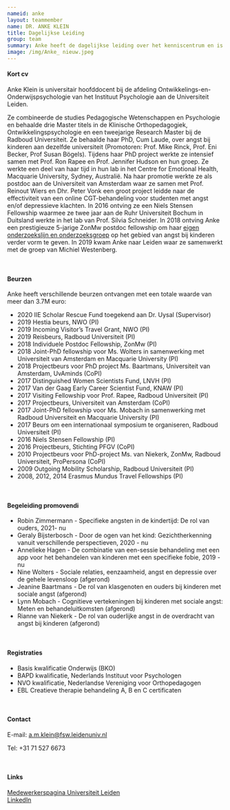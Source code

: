 ```yaml
---
nameid: anke
layout: teammember
name: DR. ANKE KLEIN
title: Dagelijkse Leiding
group: team
summary: Anke heeft de dagelijkse leiding over het kenniscentrum en is medeoprichter. <br> <br> Daarnaast werkt ze als universitair hoofddocent bij de afdeling Ontwikkelings- en Onderwijspychologie aan de Universiteit Leiden.
image: /img/Anke_ nieuw.jpeg
---
```


#### Kort cv

Anke Klein is universitair hoofddocent bij de afdeling Ontwikkelings-en-Onderwijspsychologie van het Instituut Psychologie aan de Universiteit Leiden.

Ze combineerde de studies Pedagogische Wetenschappen en Psychologie en behaalde drie Master titels in de Klinische Orthopedagogiek, Ontwikkelingspsychologie en een tweejarige Research Master bij de Radboud Universiteit. Ze behaalde haar PhD, Cum Laude, over angst bij kinderen aan dezelfde universiteit (Promotoren: Prof. Mike Rinck, Prof. Eni Becker, Prof Susan Bögels). Tijdens haar PhD project werkte ze intensief samen met Prof. Ron Rapee en Prof. Jennifer Hudson en hun groep. Ze werkte een deel van haar tijd in hun lab in het Centre for Emotional Health, Macquarie University, Sydney, Australië.
Na haar promotie werkte ze als postdoc aan de Universiteit van Amsterdam waar ze samen met Prof. Reinout Wiers en Dhr. Peter Vonk een groot project leidde naar de effectiviteit van een online CGT-behandeling voor studenten met angst en/of depressieve klachten. In 2016 ontving ze een Niels Stensen Fellowship waarmee ze twee jaar aan de Ruhr Universiteit Bochum in Duitsland werkte in het lab van Prof. Silvia Schneider. In 2018 ontving Anke een prestigieuze 5-jarige ZonMw postdoc fellowship om haar [eigen onderzoekslijn en onderzoeksgroep](https://angstbijkinderen.nl/) op het gebied van angst bij kinderen verder vorm te geven. In 2019 kwam Anke naar Leiden waar ze samenwerkt met de groep van Michiel Westenberg.

<br>

#### Beurzen

Anke heeft verschillende beurzen ontvangen met een totale waarde van meer dan 3.7M euro:

- 2020 IIE Scholar Rescue Fund toegekend aan Dr. Uysal (Supervisor)
- 2019 Hestia beurs, NWO (PI)
- 2019 Incoming Visitor’s Travel Grant, NWO (PI)
- 2019 Reisbeurs, Radboud Universiteit (PI)
- 2018 Individuele Postdoc Fellowship, ZonMw (PI)
- 2018 Joint-PhD fellowship voor Ms. Wolters in samenwerking met Universiteit van Amsterdam en Macquarie University (PI)
- 2018 Projectbeurs voor PhD project Ms. Baartmans, Universiteit van Amsterdam, UvAminds (CoPI)
- 2017 Distinguished Women Scientists Fund, LNVH (PI)
- 2017 Van der Gaag Early Career Scientist Fund, KNAW (PI)
- 2017 Visiting Fellowship voor Prof. Rapee, Radboud Universiteit (PI)
- 2017 Projectbeurs, Universiteit van Amsterdam (CoPI)
- 2017 Joint-PhD fellowship voor Ms. Mobach in samenwerking met Radboud Universiteit en Macquarie University (PI)
- 2017 Beurs om een internationaal symposium te organiseren, Radboud Universiteit (PI)
- 2016 Niels Stensen Fellowship (PI)
- 2016 Projectbeurs, Stichting PFGV (CoPI)
- 2010 Projectbeurs voor PhD-project Ms. van Niekerk, ZonMw, Radboud Universiteit, ProPersona (CoPI)
- 2009 Outgoing Mobility Scholarship, Radboud Universiteit (PI)
- 2008, 2012, 2014 Erasmus Mundus Travel Fellowships (PI)

<br>
  
#### Begeleiding promovendi
- Robin Zimmermann  - Specifieke angsten in de kindertijd: De rol van ouders, 2021- nu 
- Geraly Bijsterbosch - Door de ogen van het kind: Gezichtherkenning vanuit verschillende perspectieven, 2020 - nu
- Annelieke Hagen -  De combinatie van een-sessie behandeling met een app voor het behandelen van kinderen met een specifieke fobie, 2019 - nu
- Nine Wolters - Sociale relaties, eenzaamheid, angst en depressie over de gehele levensloop (afgerond)
- Jeanine Baartmans - De rol van klasgenoten en ouders bij kinderen met sociale angst (afgerond)
- Lynn Mobach - Cognitieve vertekeningen bij kinderen met sociale angst: Meten en behandeluitkomsten (afgerond)
- Rianne van Niekerk - De rol van ouderlijke angst in de overdracht van angst bij kinderen (afgerond)

<br>

#### Registraties

- Basis kwalificatie Onderwijs (BKO)
- BAPD kwalificatie, Nederlands Instituut voor Psychologen
- NVO kwalificatie, Nederlandse Vereniging voor Orthopedagogen
- EBL Creatieve therapie behandeling A, B en C certificaten

<br>

#### Contact

E-mail: a.m.klein@fsw.leidenuniv.nl

Tel: +31 71 527 6673

<br>

#### Links
[Medewerkerspagina Universiteit Leiden](https://www.universiteitleiden.nl/medewerkers/anke-klein#tab-2)
<br>
[LinkedIn](https://www.linkedin.com/in/ankeklein/?originalSubdomain=nl)


